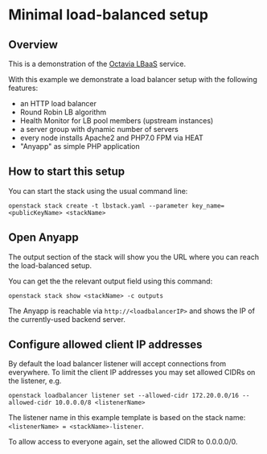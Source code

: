 # Minimal load-balanced setup

## Overview

This is a demonstration of the [Octavia LBaaS](https://docs.openstack.org/octavia/latest/reference/introduction.html) service.

With this example we demonstrate a load balancer setup with the following features:

- an HTTP load balancer
- Round Robin LB algorithm
- Health Monitor for LB pool members (upstream instances)
- a server group with dynamic number of servers
- every node installs Apache2 and PHP7.0 FPM via HEAT
- "Anyapp" as simple PHP application

## How to start this setup

You can start the stack using the usual command line:

```shell
openstack stack create -t lbstack.yaml --parameter key_name=<publicKeyName> <stackName>
```

## Open Anyapp

The output section of the stack will show you the URL where you can reach the load-balanced setup.

You can get the the relevant output field using this command:

```shell
openstack stack show <stackName> -c outputs
```

The Anyapp is reachable via `http://<loadbalancerIP>` and shows the IP of the currently-used backend server.

## Configure allowed client IP addresses

By default the load balancer listener will accept connections from everywhere.
To limit the client IP addresses you may set allowed CIDRs on the listener, e.g.

```shell
openstack loadbalancer listener set --allowed-cidr 172.20.0.0/16 --allowed-cidr 10.0.0.0/8 <listenerName>
```

The listener name in this example template is based on the stack name: `<listenerName> = <stackName>-listener`.

To allow access to everyone again, set the allowed CIDR to 0.0.0.0/0.
